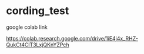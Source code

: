# cording_test

google colab link

https://colab.research.google.com/drive/1iE4j4x_RHZ-QukCt4ClT3LxjQKnYZPch
